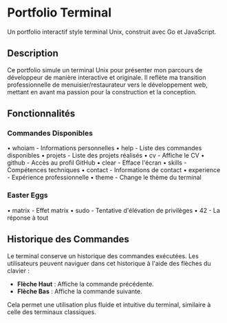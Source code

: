 # Portfolio Terminal

Un portfolio interactif style terminal Unix, construit avec Go et JavaScript.

## Description

Ce portfolio simule un terminal Unix pour présenter mon parcours de développeur de manière interactive et originale. Il reflète ma transition professionnelle de menuisier/restaurateur vers le développement web, mettant en avant ma passion pour la construction et la conception.

## Fonctionnalités

### Commandes Disponibles
• whoiam      - Informations personnelles
• help        - Liste des commandes disponibles
• projets     - Liste des projets réalisés
• cv          - Affiche le CV
• github      - Accès au profil GitHub
• clear       - Efface l'écran
• skills      - Compétences techniques
• contact     - Informations de contact
• experience  - Expérience professionnelle
• theme       - Change le thème du terminal

### Easter Eggs
• matrix      - Effet matrix
• sudo        - Tentative d'élévation de privilèges
• 42          - La réponse à tout

## Historique des Commandes

Le terminal conserve un historique des commandes exécutées. Les utilisateurs peuvent naviguer dans cet historique à l'aide des flèches du clavier :

- **Flèche Haut** : Affiche la commande précédente.
- **Flèche Bas** : Affiche la commande suivante.

Cela permet une utilisation plus fluide et intuitive du terminal, similaire à celle des terminaux classiques.

